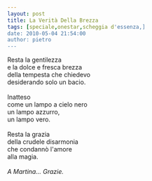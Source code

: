 ```yaml
---
layout: post
title: La Verità Della Brezza
tags: [speciale,onestar,scheggia d'essenza,]
date: 2010-05-04 21:54:00
author: pietro
---
```

Resta la gentilezza<br/>e la dolce e fresca brezza<br/>della tempesta che chiedevo<br/>desiderando solo un bacio.<br/><br/>Inatteso<br/>come un lampo a cielo nero<br/>un lampo azzurro,<br/>un lampo vero.<br/><br/>Resta la grazia<br/>della crudele disarmonia<br/>che condannò l'amore<br/>alla magia.<br/><br/><span style="font-style: italic">A Martina... Grazie.</span>
